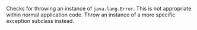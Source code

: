 Checks for throwing an instance of `java.lang.Error`. This is not
appropriate within normal application code. Throw an instance of a more
specific exception subclass instead.
